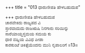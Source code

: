 +++
title = "013 ಧಾರುಣೀಪತಿ ಹೇಳಬಹುದುಪ"

+++
ಧಾರುಣೀಪತಿ ಹೇಳಬಹುದುಪ  
ಚಾರವೇಕಿದು ರಾಜ್ಯಪದ ವಿ   
ಸ್ತಾರವಾದುದು ರಾಜಋಷಿ ನಿನಗಾರು ಸರಿಯಿನ್ನು   
ಸಾರೆಯಾಯ್ತಸ್ತಮಯ ಸಮಯ ಕು  
ಧಾರ ವಹ್ನಿಯ ವಿವಿಧ ಪೀಡಾ  
ಕಾರಕುಂಟೆ ಚಿಕಿತ್ಸೆಯೆಂದನು ಮುನಿ ನೃಪಾಲಂಗೆ      ॥13॥